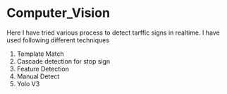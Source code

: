# Computer_Vision
Here I have tried various process to detect tarffic signs in realtime.
I have used following different techniques
1) Template Match
2) Cascade detection for stop sign 
3) Feature Detection
4) Manual Detect
5) Yolo V3 
